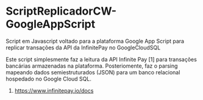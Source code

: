 # ScriptReplicadorCW-GoogleAppScript
Script em Javascript voltado para a plataforma Google App Script para replicar transações da API da InfinitePay no GoogleCloudSQL

Este script simplesmente faz a leitura da API Infinite Pay [1] para transações bancárias armazenadas na plataforma. Posteriomente, faz o parsing mapeando dados semiestruturados (JSON) para um banco relacional hospedado no Google Cloud SQL.




1. https://www.infinitepay.io/docs
